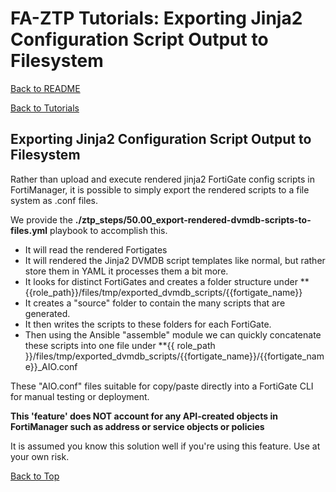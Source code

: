 # FA-ZTP Tutorials: Exporting Jinja2 Configuration Script Output to Filesystem

[Back to README](../../README.md#table-of-contents)

[Back to Tutorials](TUTORIALS.md)

## Exporting Jinja2 Configuration Script Output to Filesystem

Rather than upload and execute rendered jinja2 FortiGate config scripts in FortiManager, it is possible to
simply export the rendered scripts to a file system as .conf files. 

We provide the **./ztp_steps/50.00_export-rendered-dvmdb-scripts-to-files.yml** playbook to accomplish this.

* It will read the rendered Fortigates
* It will rendered the Jinja2 DVMDB script templates like normal, but rather store them in YAML it processes them a bit more.
* It looks for distinct FortiGates and creates a folder structure under **{{role_path}}/files/tmp/exported_dvmdb_scripts/{{fortigate_name}}
* It creates a "source" folder to contain the many scripts that are generated.
* It then writes the scripts to these folders for each FortiGate.
* Then using the Ansible "assemble" module we can quickly concatenate these scripts into one 
  file under **{{ role_path }}/files/tmp/exported_dvmdb_scripts/{{fortigate_name}}/{{fortigate_name}}_AIO.conf
  
These "AIO.conf" files suitable for copy/paste directly into a FortiGate CLI for manual testing or deployment.

**This 'feature' does NOT account for any API-created objects in FortiManager such as address or service objects or policies**

It is assumed you know this solution well if you're using this feature. Use at your own risk.

[Back to Top](#table-of-contents)